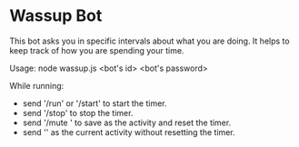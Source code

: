 Wassup Bot
==========
This bot asks you in specific intervals about what you are doing. It helps to keep track of how you are spending your time.

Usage:
node wassup.js \<bot's id\> \<bot's password\>

While running:
- send '/run' or '/start' to start the timer.
- send '/stop' to stop the timer.
- send '/mute <some string>' to save <some string> as the activity and reset the timer.
- send '<any string>' as the current activity without resetting the timer.
